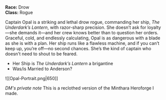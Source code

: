 **Race:** Drow  
**Class:** Rogue

Captain Opal is a striking and lethal drow rogue, commanding her ship, _The Underdark’s Lantern_, with razor-sharp precision. She doesn’t ask for loyalty—she demands it—and her crew knows better than to question her orders. Graceful, cold, and endlessly calculating, Opal is as dangerous with a blade as she is with a plan. Her ship runs like a flawless machine, and if you can’t keep up, you’re off—no second chances. She’s the kind of captain who doesn't need to shout to be feared.


- Her Ship is _The Underdark’s Lantern_ a brigantine
- Was/is Married to Anderson?

![[Opal-Portrait.png|650]]

*DM's private note*
This is a reclothed version of the Minthara Heroforge I made.